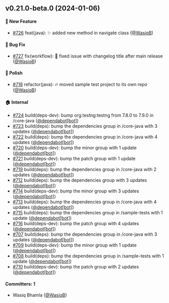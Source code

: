 
## v0.21.0-beta.0 (2024-01-06)

#### :rocket: New Feature
* [#726](https://github.com/BoykaFramework/boyka-framework/pull/726) feat(java): :sparkles: added new method in navigate class ([@WasiqB](https://github.com/WasiqB))

#### :bug: Bug Fix
* [#727](https://github.com/BoykaFramework/boyka-framework/pull/727) fix(workflow): :bug: fixed issue with changelog title after main release ([@WasiqB](https://github.com/WasiqB))

#### :nail_care: Polish
* [#718](https://github.com/BoykaFramework/boyka-framework/pull/718) refactor(java): :fire: moved sample test project to its own repo ([@WasiqB](https://github.com/WasiqB))

#### :house: Internal
* [#724](https://github.com/BoykaFramework/boyka-framework/pull/724) build(deps-dev): bump org.testng:testng from 7.8.0 to 7.9.0 in /core-java ([@dependabot[bot]](https://github.com/apps/dependabot))
* [#723](https://github.com/BoykaFramework/boyka-framework/pull/723) build(deps): bump the dependencies group in /core-java with 3 updates ([@dependabot[bot]](https://github.com/apps/dependabot))
* [#722](https://github.com/BoykaFramework/boyka-framework/pull/722) build(deps): bump the dependencies group in /core-java with 4 updates ([@dependabot[bot]](https://github.com/apps/dependabot))
* [#720](https://github.com/BoykaFramework/boyka-framework/pull/720) build(deps-dev): bump the minor group with 1 update ([@dependabot[bot]](https://github.com/apps/dependabot))
* [#721](https://github.com/BoykaFramework/boyka-framework/pull/721) build(deps-dev): bump the patch group with 1 update ([@dependabot[bot]](https://github.com/apps/dependabot))
* [#719](https://github.com/BoykaFramework/boyka-framework/pull/719) build(deps): bump the dependencies group in /core-java with 2 updates ([@dependabot[bot]](https://github.com/apps/dependabot))
* [#712](https://github.com/BoykaFramework/boyka-framework/pull/712) build(deps): bump the dependencies group with 3 updates ([@dependabot[bot]](https://github.com/apps/dependabot))
* [#714](https://github.com/BoykaFramework/boyka-framework/pull/714) build(deps-dev): bump the minor group with 3 updates ([@dependabot[bot]](https://github.com/apps/dependabot))
* [#713](https://github.com/BoykaFramework/boyka-framework/pull/713) build(deps): bump the dependencies group in /core-java with 4 updates ([@dependabot[bot]](https://github.com/apps/dependabot))
* [#715](https://github.com/BoykaFramework/boyka-framework/pull/715) build(deps): bump the dependencies group in /sample-tests with 1 update ([@dependabot[bot]](https://github.com/apps/dependabot))
* [#716](https://github.com/BoykaFramework/boyka-framework/pull/716) build(deps-dev): bump the patch group with 4 updates ([@dependabot[bot]](https://github.com/apps/dependabot))
* [#707](https://github.com/BoykaFramework/boyka-framework/pull/707) build(deps): bump the dependencies group in /core-java with 3 updates ([@dependabot[bot]](https://github.com/apps/dependabot))
* [#709](https://github.com/BoykaFramework/boyka-framework/pull/709) build(deps-dev): bump the minor group with 1 update ([@dependabot[bot]](https://github.com/apps/dependabot))
* [#708](https://github.com/BoykaFramework/boyka-framework/pull/708) build(deps): bump the dependencies group in /sample-tests with 1 update ([@dependabot[bot]](https://github.com/apps/dependabot))
* [#710](https://github.com/BoykaFramework/boyka-framework/pull/710) build(deps-dev): bump the patch group with 2 updates ([@dependabot[bot]](https://github.com/apps/dependabot))

#### Committers: 1
- Wasiq Bhamla ([@WasiqB](https://github.com/WasiqB))
